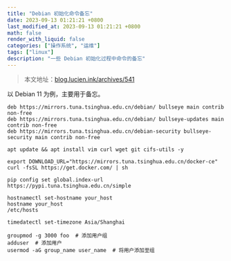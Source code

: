 ```yaml
---
title: "Debian 初始化命令备忘"
date: 2023-09-13 01:21:21 +0800
last_modified_at: 2023-09-13 01:21:21 +0800
math: false
render_with_liquid: false
categories: ["操作系统", "运维"]
tags: ["linux"]
description: "一些 Debian 初始化过程中命令的备忘"
---
```


> 本文地址：[blog.lucien.ink/archives/541][this]

以 Debian 11 为例，主要用于备忘。

```plain
deb https://mirrors.tuna.tsinghua.edu.cn/debian/ bullseye main contrib non-free
deb https://mirrors.tuna.tsinghua.edu.cn/debian/ bullseye-updates main contrib non-free
deb https://mirrors.tuna.tsinghua.edu.cn/debian-security bullseye-security main contrib non-free
```

```shell
apt update && apt install vim curl wget git cifs-utils -y

export DOWNLOAD_URL="https://mirrors.tuna.tsinghua.edu.cn/docker-ce"
curl -fsSL https://get.docker.com/ | sh

pip config set global.index-url https://pypi.tuna.tsinghua.edu.cn/simple

hostnamectl set-hostname your_host
hostname your_host
/etc/hosts

timedatectl set-timezone Asia/Shanghai

groupmod -g 3000 foo  # 添加用户组
adduser  # 添加用户
usermod -aG group_name user_name  # 将用户添加至组
```

[this]: https://blog.lucien.ink/archives/541/
